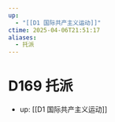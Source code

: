```yaml
---
up:
  - "[[D1 国际共产主义运动]]"
ctime: 2025-04-06T21:51:17
aliases:
  - 托派
---
```


# D169 托派

- up: [[D1 国际共产主义运动]]
